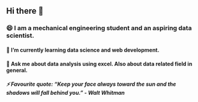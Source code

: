 ## Hi there 👋
### 😄 I am a mechanical engineering student and an aspiring data scientist.
#### 🌱 I’m currently learning data science and web development.
#### 💬 Ask me about data analysis using excel. Also about data related field in general.
##### ⚡ Favourite quote:  “Keep your face always toward the sun and the shadows will fall behind you.” - Walt Whitman  
<!--
**Sahas11/sahas11** is a ✨ _special_ ✨ repository because its `README.md` (this file) appears on your GitHub profile.

Here are some ideas to get you started:

- 🔭 I’m currently working on ...
-
- 👯 I’m looking to collaborate on ...
- 🤔 I’m looking for help with ...
- 
- 📫 How to reach me: ...
- Pronouns: ...
-  Fun fact: ...
-->
